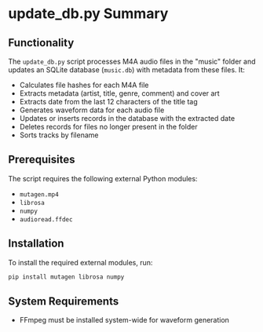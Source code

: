 # update_db.py Summary

## Functionality
The `update_db.py` script processes M4A audio files in the "music" folder and updates an SQLite database (`music.db`) with metadata from these files. It:
- Calculates file hashes for each M4A file
- Extracts metadata (artist, title, genre, comment) and cover art
- Extracts date from the last 12 characters of the title tag
- Generates waveform data for each audio file
- Updates or inserts records in the database with the extracted date
- Deletes records for files no longer present in the folder
- Sorts tracks by filename

## Prerequisites
The script requires the following external Python modules:
- `mutagen.mp4`
- `librosa`
- `numpy`
- `audioread.ffdec`

## Installation
To install the required external modules, run:
```bash
pip install mutagen librosa numpy
```

## System Requirements
- FFmpeg must be installed system-wide for waveform generation
